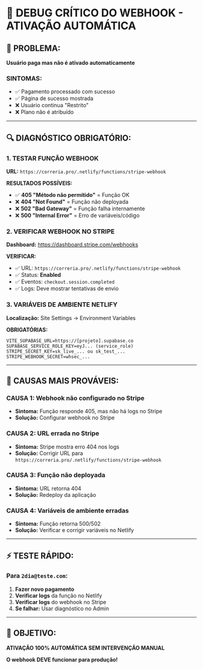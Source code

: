 # 🚨 DEBUG CRÍTICO DO WEBHOOK - ATIVAÇÃO AUTOMÁTICA

## 🎯 PROBLEMA:
**Usuário paga mas não é ativado automaticamente**

### **SINTOMAS:**
- ✅ Pagamento processado com sucesso
- ✅ Página de sucesso mostrada  
- ❌ Usuário continua "Restrito"
- ❌ Plano não é atribuído

---

## 🔍 DIAGNÓSTICO OBRIGATÓRIO:

### **1. TESTAR FUNÇÃO WEBHOOK**
**URL:** `https://correria.pro/.netlify/functions/stripe-webhook`

**RESULTADOS POSSÍVEIS:**
- ✅ **405 "Método não permitido"** = Função OK
- ❌ **404 "Not Found"** = Função não deployada
- ❌ **502 "Bad Gateway"** = Função falha internamente
- ❌ **500 "Internal Error"** = Erro de variáveis/código

### **2. VERIFICAR WEBHOOK NO STRIPE**
**Dashboard:** https://dashboard.stripe.com/webhooks

**VERIFICAR:**
- ✅ URL: `https://correria.pro/.netlify/functions/stripe-webhook`
- ✅ Status: **Enabled**
- ✅ Eventos: `checkout.session.completed`
- ✅ Logs: Deve mostrar tentativas de envio

### **3. VARIÁVEIS DE AMBIENTE NETLIFY**
**Localização:** Site Settings → Environment Variables

**OBRIGATÓRIAS:**
```
VITE_SUPABASE_URL=https://[projeto].supabase.co
SUPABASE_SERVICE_ROLE_KEY=eyJ... (service_role)
STRIPE_SECRET_KEY=sk_live_... ou sk_test_...
STRIPE_WEBHOOK_SECRET=whsec_...
```

---

## 🚨 CAUSAS MAIS PROVÁVEIS:

### **CAUSA 1: Webhook não configurado no Stripe**
- **Sintoma:** Função responde 405, mas não há logs no Stripe
- **Solução:** Configurar webhook no Stripe

### **CAUSA 2: URL errada no Stripe**
- **Sintoma:** Stripe mostra erro 404 nos logs
- **Solução:** Corrigir URL para `https://correria.pro/.netlify/functions/stripe-webhook`

### **CAUSA 3: Função não deployada**
- **Sintoma:** URL retorna 404
- **Solução:** Redeploy da aplicação

### **CAUSA 4: Variáveis de ambiente erradas**
- **Sintoma:** Função retorna 500/502
- **Solução:** Verificar e corrigir variáveis no Netlify

---

## ⚡ TESTE RÁPIDO:

### **Para `2dia@teste.com`:**
1. **Fazer novo pagamento**
2. **Verificar logs** da função no Netlify
3. **Verificar logs** do webhook no Stripe
4. **Se falhar:** Usar diagnóstico no Admin

---

## 🎯 OBJETIVO:
**ATIVAÇÃO 100% AUTOMÁTICA SEM INTERVENÇÃO MANUAL**

**O webhook DEVE funcionar para produção!**